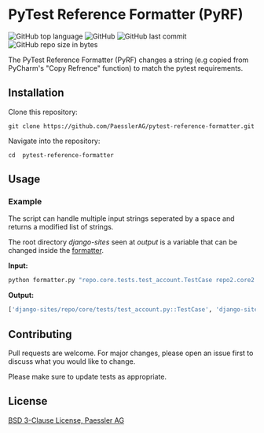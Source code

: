 # PyTest Reference Formatter (PyRF)
![GitHub top language](https://img.shields.io/github/languages/top/PaesslerAG/pytest-reference-formatter.svg)
![GitHub](https://img.shields.io/github/license/PaesslerAG/pytest-reference-formatter.svg)
![GitHub last commit](https://img.shields.io/github/last-commit/PaesslerAG/pytest-reference-formatter.svg)
![GitHub repo size in bytes](https://img.shields.io/github/repo-size/PaesslerAG/pytest-reference-formatter.svg)


The PyTest Reference Formatter (PyRF) changes a string (e.g copied from PyCharm's "Copy Refrence" function) to match the pytest requirements.

## Installation

Clone this repository:

`git clone https://github.com/PaesslerAG/pytest-reference-formatter.git`

Navigate into the repository:

`cd  pytest-reference-formatter`


## Usage

### Example
The script can handle multiple input strings seperated by a space and returns a modified list of strings.

The root directory *django-sites* seen at *output* is a variable that can be changed inside the [formatter](pytest_reference_formatter/formatter.py).

**Input:**
```bash
python formatter.py "repo.core.tests.test_account.TestCase repo2.core2.tests2.test_account2.TestCase2.test_function"
```

**Output:**
```bash
['django-sites/repo/core/tests/test_account.py::TestCase', 'django-sites/repo2/core2/tests2/test_account2.py::TestCase2::test_function']
```

## Contributing
Pull requests are welcome. For major changes, please open an issue first to discuss what you would like to change.

Please make sure to update tests as appropriate.

## License
[BSD 3-Clause License, Paessler AG](https://github.com/PaesslerAG/pytest-reference-formatter/blob/master/LICENSE)

